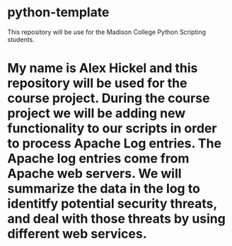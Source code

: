 # python-template
This repository will be use for the Madison College Python Scripting students.
# My name is Alex Hickel and this repository will be used for the course project. During the course project we will be adding new functionality to our scripts in order to process Apache Log entries. The Apache log entries come from Apache web servers. We will summarize the data in the log to identitfy potential security threats, and deal with those threats by using different web services.
